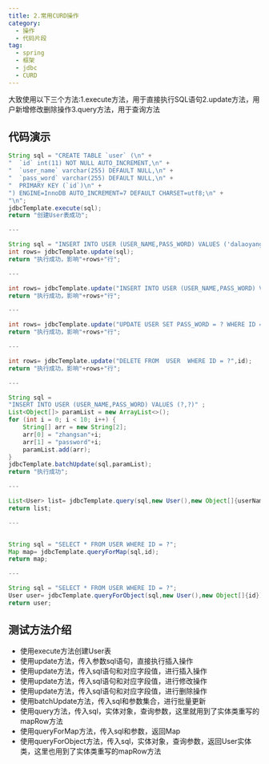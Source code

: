 ```yaml
---
title: 2.常用CURD操作
category:
  - 操作  
  - 代码片段
tag:
  - spring  
  - 框架  
  - jdbc  
  - CURD
---
```


大致使用以下三个方法:1.execute方法，用于直接执行SQL语句2.update方法，用户新增修改删除操作3.query方法，用于查询方法

## 代码演示
```java
String sql = "CREATE TABLE `user` (\n" +
"  `id` int(11) NOT NULL AUTO_INCREMENT,\n" +
"  `user_name` varchar(255) DEFAULT NULL,\n" +
"  `pass_word` varchar(255) DEFAULT NULL,\n" +
"  PRIMARY KEY (`id`)\n" +
") ENGINE=InnoDB AUTO_INCREMENT=7 DEFAULT CHARSET=utf8;\n" +
"\n";
jdbcTemplate.execute(sql);
return "创建User表成功";

---

String sql = "INSERT INTO USER (USER_NAME,PASS_WORD) VALUES ('dalaoyang','123')";
int rows= jdbcTemplate.update(sql);
return "执行成功，影响"+rows+"行";

---

int rows= jdbcTemplate.update("INSERT INTO USER (USER_NAME,PASS_WORD) VALUES (?,?)",userName,passWord);
return "执行成功，影响"+rows+"行";

---

int rows= jdbcTemplate.update("UPDATE USER SET PASS_WORD = ? WHERE ID = ?",passWord,id);
return "执行成功，影响"+rows+"行";

---

int rows= jdbcTemplate.update("DELETE FROM  USER  WHERE ID = ?",id);
return "执行成功，影响"+rows+"行";

---

String sql =
"INSERT INTO USER (USER_NAME,PASS_WORD) VALUES (?,?)" ;
List<Object[]> paramList = new ArrayList<>();
for (int i = 0; i < 10; i++) {
    String[] arr = new String[2];
    arr[0] = "zhangsan"+i;
    arr[1] = "password"+i;
    paramList.add(arr);
}
jdbcTemplate.batchUpdate(sql,paramList);
return "执行成功";

---

List<User> list= jdbcTemplate.query(sql,new User(),new Object[]{userName});
return list;

---


String sql = "SELECT * FROM USER WHERE ID = ?";
Map map= jdbcTemplate.queryForMap(sql,id);
return map;

---

String sql = "SELECT * FROM USER WHERE ID = ?";
User user= jdbcTemplate.queryForObject(sql,new User(),new Object[]{id});
return user;

```

## 测试方法介绍
- 使用execute方法创建User表
- 使用update方法，传入参数sql语句，直接执行插入操作
- 使用update方法，传入sql语句和对应字段值，进行插入操作
- 使用update方法，传入sql语句和对应字段值，进行修改操作
- 使用update方法，传入sql语句和对应字段值，进行删除操作
- 使用batchUpdate方法，传入sql和参数集合，进行批量更新
- 使用query方法，传入sql，实体对象，查询参数，这里就用到了实体类重写的mapRow方法
- 使用queryForMap方法，传入sql和参数，返回Map
- 使用queryForObject方法，传入sql，实体对象，查询参数，返回User实体类，这里也用到了实体类重写的mapRow方法
